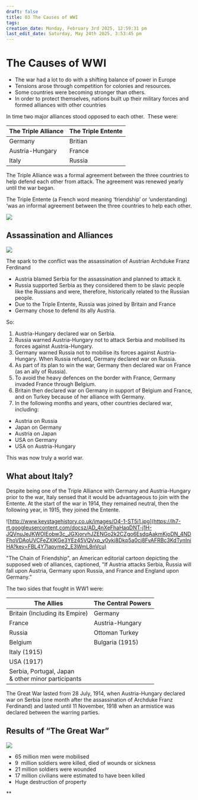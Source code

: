```yaml
---
draft: false
title: 03 The Causes of WWI
tags:
creation_date: Monday, February 3rd 2025, 12:59:31 pm
last_edit_date: Saturday, May 24th 2025, 3:53:45 pm
---
```


# The Causes of WWI

- The war had a lot to do with a shifting balance of power in Europe
- Tensions arose through competition for colonies and resources. 
- Some countries were becoming stronger than others.
- In order to protect themselves, nations built up their military forces and formed alliances with other countries

In time two major alliances stood opposed to each other.  These were:

| The Triple Alliance | The Triple Entente |
| ------------------- | ------------------ |
| Germany             | Britian            |
| Austria-Hungary     | France             |
| Italy               | Russia             |

The Triple Alliance was a formal agreement between the three countries to help defend each other from attack. The agreement was renewed yearly until the war began.

The Triple Entente (a French word meaning ‘friendship’ or ‘understanding) ‘was an informal agreement between the three countries to help each other.

![](https://lh7-rt.googleusercontent.com/docsz/AD_4nXe1HKNErrgpK4gHZqCbEmpeXcG041J4ixR22dpwP3zG3j1jg1rV_xsbBXKTh7Z_HvOvzG87m0-j7fxtE9kdMLU0tOmpTXO2ZESzuOlllExghTSIfuk6GPNzKElipJTf-kcDQy0Waw?key=FBL4Y7lapyme2_E3WmL8nVcu)

## Assassination and Alliances

![](https://lh7-rt.googleusercontent.com/docsz/AD_4nXdFnmLKsu-YyEVtCxL7NUZSB-T6k4ZEr-jrAhLaL-rgYn1vlkb1bJLmq1JXv9pwF5hZAdXEdfpWJOReJwpzaEWg5VMIHRriS4HbHEGZK3d5QyPk5YKmbvIvqDFDL8D0dOg8l5nHvw?key=FBL4Y7lapyme2_E3WmL8nVcu)

The spark to the conflict was the assassination of Austrian Archduke Franz Ferdinand

- Austria blamed Serbia for the assassination and planned to attack it.
- Russia supported Serbia as they considered them to be slavic people like the Russians and were, therefore, historically related to the Russian people.
- Due to the Triple Entente, Russia was joined by Britain and France
- Germany chose to defend its ally Austria.

So:

1. Austria-Hungary declared war on Serbia.
2. Russia warned Austria-Hungary not to attack Serbia and mobilised its forces against Austria-Hungary.
3. Germany warned Russia not to mobilise its forces against Austria-Hungary. When Russia refused, Germany declared war on Russia.
4. As part of its plan to win the war, Germany then declared war on France (as an ally of Russia).
5. To avoid the heavy defences on the border with France, Germany invaded France through Belgium.
6. Britain then declared war on Germany in support of Belgium and France, and on Turkey because of her alliance with Germany.
7. In the following months and years, other countries declared war, including:

- Austria on Russia
- Japan on Germany
- Austria on Japan
- USA on Germany
- USA on Austria-Hungary

This was now truly a world war.

## What about Italy?

Despite being one of the Triple Alliance with Germany and Austria-Hungary prior to the war, Italy sensed that it would be advantageous to join with the Entente. At the start of the war in 1914, they remained neutral, then the following year, in 1915, they joined the Entente.

![http://www.keystagehistory.co.uk/images/O4-1-ST5i1.jpg](https://lh7-rt.googleusercontent.com/docsz/AD_4nXeFhaHaqDNT-j1H-JQVnuJeJKWOIEobw3c_JGXjorvhJZENGo2k2CZgo6EsdqAakmKjoDN_4NDFhoVDAoUVCFeZXlKGe3YEz45VQVxp_y0yki8Dkp5a0cj8FvAFRBc3KdTynIniHA?key=FBL4Y7lapyme2_E3WmL8nVcu)

"The Chain of Friendship", an American editorial cartoon depicting the supposed web of alliances, captioned, "If Austria attacks Serbia, Russia will fall upon Austria, Germany upon Russia, and France and England upon Germany.”

The two sides that fought in WW1 were:

| The Allies                                            | The Central Powers |
| ----------------------------------------------------- | ------------------ |
| Britain (Including its Empire)                        | Germany            |
| France                                                | Austria-Hungary    |
| Russia                                                | Ottoman Turkey     |
| Belgium                                               | Bulgaria (1915)    |
| Italy (1915)                                          |                    |
| USA (1917)                                            |                    |
| Serbia, Portugal, Japan<br>& other minor participants |                    |

The Great War lasted from 28 July, 1914, when Austria-Hungary declared war on Serbia (one month after the assassination of Archduke Franz Ferdinand) and lasted until 11 November, 1918 when an armistice was declared between the warring parties.

## Results of “The Great War”

![](https://lh7-rt.googleusercontent.com/docsz/AD_4nXf4kaEV0tCMz_wnGlrbq-VTgyvzgV_KC7d8iKHTjH5_x_NpNYYCTxYqxsrkRkbg10Fz6myH0TcHRKMtxDBsDVzyAQrUBMtOnVvRTZRkxkMA8-385ikCVoUDYjrdOyW8lwrIO-9SWg?key=FBL4Y7lapyme2_E3WmL8nVcu)

- 65 million men were mobilised
- 9  million soldiers were killed, died of wounds or sickness
- 21 million soldiers were wounded
- 17 million civilians were estimated to have been killed
- Huge destruction of property

**
